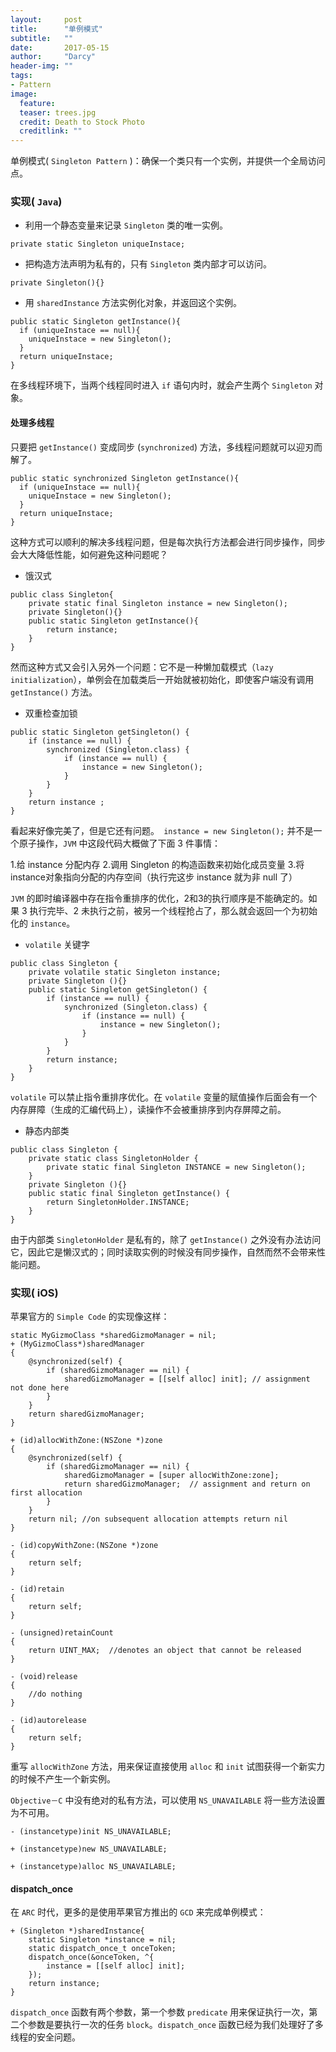 ```yaml
---
layout:     post
title:      "单例模式"
subtitle:   ""
date:       2017-05-15
author:     "Darcy"
header-img: ""
tags:
- Pattern
image:
  feature: 
  teaser: trees.jpg
  credit: Death to Stock Photo
  creditlink: ""
---
```


单例模式( `Singleton Pattern` )：确保一个类只有一个实例，并提供一个全局访问点。

### 实现( `Java`)

- 利用一个静态变量来记录 `Singleton` 类的唯一实例。

```
private static Singleton uniqueInstace;

```

- 把构造方法声明为私有的，只有 `Singleton` 类内部才可以访问。

```
private Singleton(){}

```

- 用 `sharedInstance` 方法实例化对象，并返回这个实例。

<!--more-->

```
public static Singleton getInstance(){
  if (uniqueInstace == null){
  	uniqueInstace = new Singleton();
  }
  return uniqueInstace;
}
```

在多线程环境下，当两个线程同时进入 `if` 语句内时，就会产生两个 `Singleton` 对象。

#### 处理多线程

只要把 `getInstance()` 变成同步 (`synchronized`) 方法，多线程问题就可以迎刃而解了。

```
public static synchronized Singleton getInstance(){
  if (uniqueInstace == null){
  	uniqueInstace = new Singleton();
  }
  return uniqueInstace;
}
```

这种方式可以顺利的解决多线程问题，但是每次执行方法都会进行同步操作，同步会大大降低性能，如何避免这种问题呢？

- 饿汉式

```
public class Singleton{
    private static final Singleton instance = new Singleton();
    private Singleton(){}
    public static Singleton getInstance(){
        return instance;
    }
}
```

然而这种方式又会引入另外一个问题：它不是一种懒加载模式（`lazy initialization`），单例会在加载类后一开始就被初始化，即使客户端没有调用 `getInstance()` 方法。

- 双重检查加锁

```
public static Singleton getSingleton() {
    if (instance == null) {                         
        synchronized (Singleton.class) {
            if (instance == null) {                 
                instance = new Singleton();
            }
        }
    }
    return instance ;
}
```

看起来好像完美了，但是它还有问题。` instance = new Singleton();` 并不是一个原子操作，`JVM` 中这段代码大概做了下面 3 件事情：

1.给 instance 分配内存
2.调用 Singleton 的构造函数来初始化成员变量
3.将instance对象指向分配的内存空间（执行完这步 instance 就为非 null 了）

`JVM` 的即时编译器中存在指令重排序的优化，2和3的执行顺序是不能确定的。如果 3 执行完毕、2 未执行之前，被另一个线程抢占了，那么就会返回一个为初始化的 `instance`。

- `volatile` 关键字

```
public class Singleton {
    private volatile static Singleton instance; 
    private Singleton (){}
    public static Singleton getSingleton() {
        if (instance == null) {                         
            synchronized (Singleton.class) {
                if (instance == null) {       
                    instance = new Singleton();
                }
            }
        }
        return instance;
    }
}
```

`volatile` 可以禁止指令重排序优化。在 `volatile` 变量的赋值操作后面会有一个内存屏障（生成的汇编代码上），读操作不会被重排序到内存屏障之前。

- 静态内部类

```
public class Singleton {  
    private static class SingletonHolder {  
        private static final Singleton INSTANCE = new Singleton();  
    }  
    private Singleton (){}  
    public static final Singleton getInstance() {  
        return SingletonHolder.INSTANCE; 
    }  
}
```
由于内部类 `SingletonHolder` 是私有的，除了 `getInstance()` 之外没有办法访问它，因此它是懒汉式的；同时读取实例的时候没有同步操作，自然而然不会带来性能问题。

### 实现( iOS)

苹果官方的 `Simple Code` 的实现像这样：

```
static MyGizmoClass *sharedGizmoManager = nil; 
+ (MyGizmoClass*)sharedManager
{
    @synchronized(self) {
        if (sharedGizmoManager == nil) {
            sharedGizmoManager = [[self alloc] init]; // assignment not done here
        }
    }
    return sharedGizmoManager;
}

+ (id)allocWithZone:(NSZone *)zone
{
    @synchronized(self) {
        if (sharedGizmoManager == nil) {
            sharedGizmoManager = [super allocWithZone:zone];
            return sharedGizmoManager;  // assignment and return on first allocation
        }
    }
    return nil; //on subsequent allocation attempts return nil
}

- (id)copyWithZone:(NSZone *)zone
{
    return self;
}

- (id)retain
{
    return self;
}

- (unsigned)retainCount
{
    return UINT_MAX;  //denotes an object that cannot be released
}

- (void)release
{
    //do nothing
}

- (id)autorelease
{
    return self;
}
```

重写 `allocWithZone` 方法，用来保证直接使用 `alloc` 和 `init` 试图获得一个新实力的时候不产生一个新实例。

`Objective－C` 中没有绝对的私有方法，可以使用 `NS_UNAVAILABLE` 将一些方法设置为不可用。

```
- (instancetype)init NS_UNAVAILABLE;

+ (instancetype)new NS_UNAVAILABLE;

+ (instancetype)alloc NS_UNAVAILABLE;
```

#### dispatch_once

在 `ARC` 时代，更多的是使用苹果官方推出的 `GCD` 来完成单例模式：
```
+ (Singleton *)sharedInstance{
    static Singleton *instance = nil;
    static dispatch_once_t onceToken;
    dispatch_once(&onceToken, ^{
        instance = [[self alloc] init];
    });
    return instance;
}
```

`dispatch_once` 函数有两个参数，第一个参数 `predicate` 用来保证执行一次，第二个参数是要执行一次的任务 `block`。`dispatch_once` 函数已经为我们处理好了多线程的安全问题。